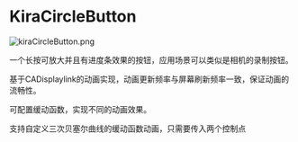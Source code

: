 # KiraCircleButton

![kiraCircleButton.png](https://github.com/shaqima123/Resource/raw/master/Animation/KiraCircleButtonResult.gif)

一个长按可放大并且有进度条效果的按钮，应用场景可以类似是相机的录制按钮。

基于CADisplaylink的动画实现，动画更新频率与屏幕刷新频率一致，保证动画的流畅性。

可配置缓动函数，实现不同的动画效果。

支持自定义三次贝塞尔曲线的缓动函数动画，只需要传入两个控制点
